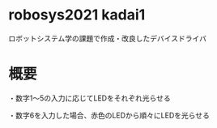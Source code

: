 # robosys2021 kadai1
ロボットシステム学の課題で作成・改良したデバイスドライバ
# 概要
・数字1～5の入力に応じてLEDをそれぞれ光らせる

・数字6を入力した場合、赤色のLEDから順々にLEDを光らせる
